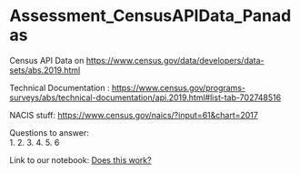 # Assessment_CensusAPIData_Panadas

Census API Data on https://www.census.gov/data/developers/data-sets/abs.2019.html

Technical Documentation : 
https://www.census.gov/programs-surveys/abs/technical-documentation/api.2019.html#list-tab-702748516

NACIS stuff:
https://www.census.gov/naics/?input=61&chart=2017

Questions to answer:    
    1.
    2.
    3.
    4.
    5.
    6

Link to our notebook: [Does this work?](mainipynb) 